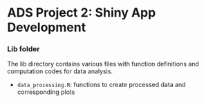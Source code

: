 # ADS Project 2: Shiny App Development

### Lib folder

The lib directory contains various files with function definitions and computation codes for data analysis.

* `data_processing.R`: functions to create processed data and corresponding plots

